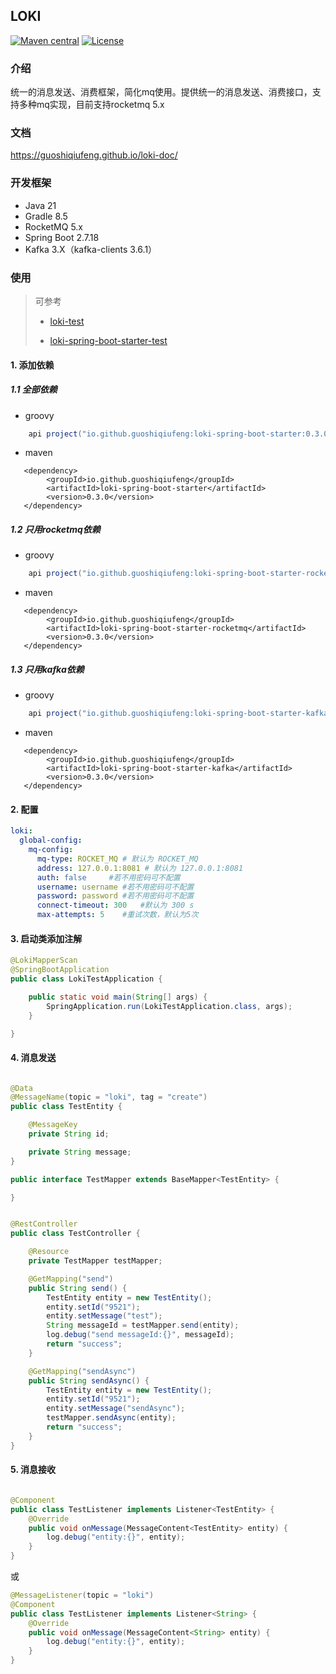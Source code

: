 ## LOKI

[![Maven central](https://img.shields.io/maven-central/v/io.github.guoshiqiufeng/loki.svg?style=flat-square)](https://search.maven.org/search?q=g:io.github.guoshiqiufeng%20AND%20a:loki)
[![License](https://img.shields.io/:license-apache-brightgreen.svg?style=flat-square)](http://www.apache.org/licenses/LICENSE-2.0.html)

### 介绍

统一的消息发送、消费框架，简化mq使用。提供统一的消息发送、消费接口，支持多种mq实现，目前支持rocketmq 5.x

### 文档

https://guoshiqiufeng.github.io/loki-doc/

### 开发框架

- Java 21
- Gradle 8.5
- RocketMQ 5.x
- Spring Boot 2.7.18
- Kafka 3.X（kafka-clients 3.6.1）

### 使用

> 可参考
>
> - [loki-test](https://github.com/guoshiqiufeng/loki-test)
>
> - [loki-spring-boot-starter-test](spring-boot-starter%2Floki-spring-boot-starter-test)

#### 1. 添加依赖

##### 1.1 全部依赖

- groovy

```groovy
    api project("io.github.guoshiqiufeng:loki-spring-boot-starter:0.3.0")
```

- maven

```maven
   <dependency>
        <groupId>io.github.guoshiqiufeng</groupId>
        <artifactId>loki-spring-boot-starter</artifactId>
        <version>0.3.0</version>
   </dependency>
```

##### 1.2 只用rocketmq依赖

- groovy

```groovy
    api project("io.github.guoshiqiufeng:loki-spring-boot-starter-rocketmq:0.3.0")
```

- maven

```maven
   <dependency>
        <groupId>io.github.guoshiqiufeng</groupId>
        <artifactId>loki-spring-boot-starter-rocketmq</artifactId>
        <version>0.3.0</version>
   </dependency>
```

##### 1.3 只用kafka依赖

- groovy

```groovy
    api project("io.github.guoshiqiufeng:loki-spring-boot-starter-kafka:0.3.0")
```

- maven

```maven
   <dependency>
        <groupId>io.github.guoshiqiufeng</groupId>
        <artifactId>loki-spring-boot-starter-kafka</artifactId>
        <version>0.3.0</version>
   </dependency>
```

#### 2. 配置

```yaml
loki:
  global-config:
    mq-config:
      mq-type: ROCKET_MQ # 默认为 ROCKET_MQ
      address: 127.0.0.1:8081 # 默认为 127.0.0.1:8081
      auth: false     #若不用密码可不配置
      username: username #若不用密码可不配置
      password: password #若不用密码可不配置
      connect-timeout: 300   #默认为 300 s
      max-attempts: 5    #重试次数，默认为5次
```

#### 3. 启动类添加注解

```java
@LokiMapperScan
@SpringBootApplication
public class LokiTestApplication {

    public static void main(String[] args) {
        SpringApplication.run(LokiTestApplication.class, args);
    }

}
```

#### 4. 消息发送

```java

@Data
@MessageName(topic = "loki", tag = "create")
public class TestEntity {

    @MessageKey
    private String id;

    private String message;
}

```

```java
public interface TestMapper extends BaseMapper<TestEntity> {

}
```

```java

@RestController
public class TestController {

    @Resource
    private TestMapper testMapper;

    @GetMapping("send")
    public String send() {
        TestEntity entity = new TestEntity();
        entity.setId("9521");
        entity.setMessage("test");
        String messageId = testMapper.send(entity);
        log.debug("send messageId:{}", messageId);
        return "success";
    }

    @GetMapping("sendAsync")
    public String sendAsync() {
        TestEntity entity = new TestEntity();
        entity.setId("9521");
        entity.setMessage("sendAsync");
        testMapper.sendAsync(entity);
        return "success";
    }
}
```

#### 5. 消息接收

```java

@Component
public class TestListener implements Listener<TestEntity> {
    @Override
    public void onMessage(MessageContent<TestEntity> entity) {
        log.debug("entity:{}", entity);
    }
}
```

或

```java
@MessageListener(topic = "loki")
@Component
public class TestListener implements Listener<String> {
    @Override
    public void onMessage(MessageContent<String> entity) {
        log.debug("entity:{}", entity);
    }
}
